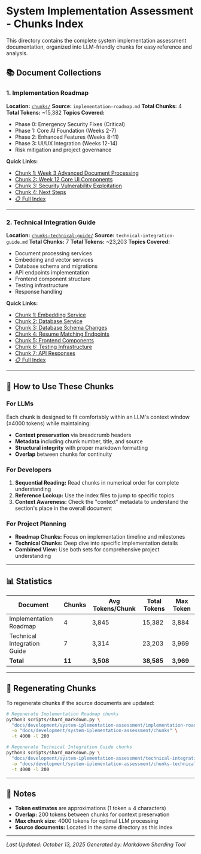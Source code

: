 # System Implementation Assessment - Chunks Index

This directory contains the complete system implementation assessment documentation, organized into LLM-friendly chunks for easy reference and analysis.

## 📚 Document Collections

### 1. Implementation Roadmap

**Location:** [`chunks/`](./chunks/)
**Source:** `implementation-roadmap.md`
**Total Chunks:** 4
**Total Tokens:** ~15,382
**Topics Covered:**

- Phase 0: Emergency Security Fixes (Critical)
- Phase 1: Core AI Foundation (Weeks 2-7)
- Phase 2: Enhanced Features (Weeks 8-11)
- Phase 3: UI/UX Integration (Weeks 12-14)
- Risk mitigation and project governance

**Quick Links:**

- [Chunk 1: Week 3 Advanced Document Processing](./chunks/chunk_001_week_3_advanced_document_processing.md)
- [Chunk 2: Week 12 Core UI Components](./chunks/chunk_002_week_12_core_ui_components_development.md)
- [Chunk 3: Security Vulnerability Exploitation](./chunks/chunk_003_1_security_vulnerability_exploitation.md)
- [Chunk 4: Next Steps](./chunks/chunk_004_next_steps.md)
- [📋 Full Index](./chunks/README.md)

---

### 2. Technical Integration Guide

**Location:** [`chunks-technical-guide/`](./chunks-technical-guide/)
**Source:** `technical-integration-guide.md`
**Total Chunks:** 7
**Total Tokens:** ~23,203
**Topics Covered:**

- Document processing services
- Embedding and vector services
- Database schema and migrations
- API endpoints implementation
- Frontend component structure
- Testing infrastructure
- Response handling

**Quick Links:**

- [Chunk 1: Embedding Service](./chunks-technical-guide/chunk_001_2_embedding_service.md)
- [Chunk 2: Database Service](./chunks-technical-guide/chunk_002_backendappservicessupabasedatabasepy_enhanced.md)
- [Chunk 3: Database Schema Changes](./chunks-technical-guide/chunk_003_database_schema_changes.md)
- [Chunk 4: Resume Matching Endpoints](./chunks-technical-guide/chunk_004_2_resume_matching_endpoints.md)
- [Chunk 5: Frontend Components](./chunks-technical-guide/chunk_005_frontend_component_structure.md)
- [Chunk 6: Testing Infrastructure](./chunks-technical-guide/chunk_006_teststest_document_processingpy.md)
- [Chunk 7: API Responses](./chunks-technical-guide/chunk_007_backendappapiresponsespy.md)
- [📋 Full Index](./chunks-technical-guide/README.md)

---

## 🎯 How to Use These Chunks

### For LLMs

Each chunk is designed to fit comfortably within an LLM's context window (≤4000 tokens) while maintaining:

- **Context preservation** via breadcrumb headers
- **Metadata** including chunk number, title, and source
- **Structural integrity** with proper markdown formatting
- **Overlap** between chunks for continuity

### For Developers

1. **Sequential Reading:** Read chunks in numerical order for complete understanding
2. **Reference Lookup:** Use the index files to jump to specific topics
3. **Context Awareness:** Check the "context" metadata to understand the section's place in the overall document

### For Project Planning

- **Roadmap Chunks:** Focus on implementation timeline and milestones
- **Technical Chunks:** Deep dive into specific implementation details
- **Combined View:** Use both sets for comprehensive project understanding

---

## 📊 Statistics

| Document                    | Chunks | Avg Tokens/Chunk | Total Tokens | Max Token |
| --------------------------- | ------ | ---------------- | ------------ | --------- |
| Implementation Roadmap      | 4      | 3,845            | 15,382       | 3,884     |
| Technical Integration Guide | 7      | 3,314            | 23,203       | 3,969     |
| **Total**                   | **11** | **3,508**        | **38,585**   | **3,969** |

---

## 🔄 Regenerating Chunks

To regenerate chunks if the source documents are updated:

```bash
# Regenerate Implementation Roadmap chunks
python3 scripts/shard_markdown.py \
  "docs/development/system-iplementation-assessment/implementation-roadmap.md" \
  -o "docs/development/system-iplementation-assessment/chunks" \
  -t 4000 -l 200

# Regenerate Technical Integration Guide chunks
python3 scripts/shard_markdown.py \
  "docs/development/system-iplementation-assessment/technical-integration-guide.md" \
  -o "docs/development/system-iplementation-assessment/chunks-technical-guide" \
  -t 4000 -l 200
```

---

## 📝 Notes

- **Token estimates** are approximations (1 token ≈ 4 characters)
- **Overlap:** 200 tokens between chunks for context preservation
- **Max chunk size:** 4000 tokens for optimal LLM processing
- **Source documents:** Located in the same directory as this index

---

_Last Updated: October 13, 2025_
_Generated by: Markdown Sharding Tool_
